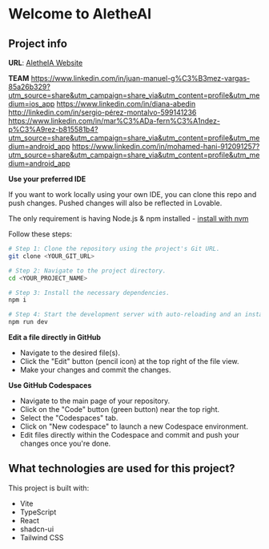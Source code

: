 # Welcome to AletheAI

## Project info

**URL**: [AletheIA Website](https://alethe-ia.vercel.app)

**TEAM**
https://www.linkedin.com/in/juan-manuel-g%C3%B3mez-vargas-85a26b329?utm_source=share&utm_campaign=share_via&utm_content=profile&utm_medium=ios_app
https://www.linkedin.com/in/diana-abedin
http://linkedin.com/in/sergio-pérez-montalvo-599141236
https://www.linkedin.com/in/mar%C3%ADa-fern%C3%A1ndez-p%C3%A9rez-b815581b4?utm_source=share&utm_campaign=share_via&utm_content=profile&utm_medium=android_app
https://www.linkedin.com/in/mohamed-hani-912091257?utm_source=share&utm_campaign=share_via&utm_content=profile&utm_medium=android_app

**Use your preferred IDE**

If you want to work locally using your own IDE, you can clone this repo and push changes. Pushed changes will also be reflected in Lovable.

The only requirement is having Node.js & npm installed - [install with nvm](https://github.com/nvm-sh/nvm#installing-and-updating)

Follow these steps:

```sh
# Step 1: Clone the repository using the project's Git URL.
git clone <YOUR_GIT_URL>

# Step 2: Navigate to the project directory.
cd <YOUR_PROJECT_NAME>

# Step 3: Install the necessary dependencies.
npm i

# Step 4: Start the development server with auto-reloading and an instant preview.
npm run dev
```

**Edit a file directly in GitHub**

- Navigate to the desired file(s).
- Click the "Edit" button (pencil icon) at the top right of the file view.
- Make your changes and commit the changes.

**Use GitHub Codespaces**

- Navigate to the main page of your repository.
- Click on the "Code" button (green button) near the top right.
- Select the "Codespaces" tab.
- Click on "New codespace" to launch a new Codespace environment.
- Edit files directly within the Codespace and commit and push your changes once you're done.

## What technologies are used for this project?

This project is built with:

- Vite
- TypeScript
- React
- shadcn-ui
- Tailwind CSS

